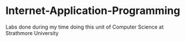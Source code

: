 # Internet-Application-Programming
Labs done during my time doing this unit of Computer Science at Strathmore University

